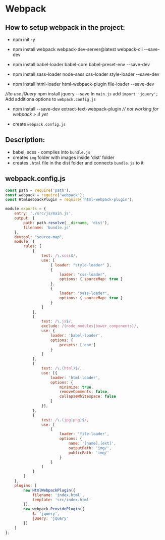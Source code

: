 # Webpack

## How to setup webpack in the project:
- npm init -y
- npm install webpack webpack-dev-server@latest webpack-cli --save-dev
- npm install babel-loader babel-core babel-preset-env --save-dev
- npm install sass-loader node-sass css-loader style-loader --save-dev

- npm install html-loader html-webpack-plugin file-loader --save-dev

*//to use jQuery*
npm install jquery --save
In `main.js` add `import 'jquery';`
Add additiona options to `webpack.config.js`

- npm install --save-dev extract-text-webpack-plugin  *// not working for webpack > 4 yet*

- create `webpack.config.js`

## Description:
- babel, scss - complies into `bundle.js`
- creates `img` folder with images inside 'dist' folder
- creates `.html` file in the dist folder and connects `bundle.js` to it

## webpack.config.js
```js
const path = require('path');
const webpack = require('webpack');
const HtmlWebpackPlugin = require('html-webpack-plugin');

module.exports = {
    entry: './src/js/main.js',
    output: {
        path: path.resolve(__dirname, 'dist'),
        filename: 'bundle.js'
    },
    devtool: "source-map",
    module: {
        rules: [
            {
                test: /\.scss$/,
                use: [
                    { loader: "style-loader" },
                    {
                        loader: "css-loader",
                        options: { sourceMap: true }
                    },
                    {
                        loader: "sass-loader",
                        options: { sourceMap: true }
                    }
                ]
            },
            {
                test: /\.js$/,
                exclude: /(node_modules|bower_components)/,
                use: {
                    loader: 'babel-loader',
                    options: {
                        presets: ['env']
                    }
                }
            },
            {
                test: /\.(html)$/,
                use: [{
                    loader: 'html-loader',
                    options: {
                        minimize: true,
                        removeComments: false,
                        collapseWhitespace: false
                    }
                }],
            },
            {
                test: /\.(jpg|png)$/,
                use: [
                    {
                        loader: 'file-loader',
                        options: {
                            name: '[name].[ext]',
                            outputPath: 'img/',
                            publicPath: 'img/'
                        }
                    }
                ]
            }
        ]
    },
    plugins: [
        new HtmlWebpackPlugin({
            filename: 'index.html',
            template: 'src/index.html'
        }),
        new webpack.ProvidePlugin({
            $: 'jquery',
            jQuery: 'jquery'
        })
    ]
};
```